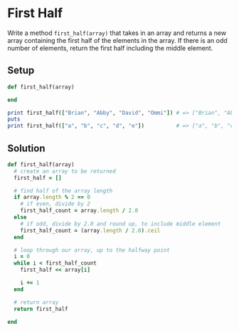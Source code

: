 # First Half

Write a method `first_half(array)` that takes in an array and returns a new array containing the first half of the elements in the array. If there is an odd number of elements, return the first half including the middle element.

## Setup

```ruby
def first_half(array)

end

print first_half(["Brian", "Abby", "David", "Ommi"]) # => ["Brian", "Abby"]
puts
print first_half(["a", "b", "c", "d", "e"])          # => ["a", "b", "c"]
```

## Solution

```ruby
def first_half(array)
  # create an array to be returned
  first_half = []

  # find half of the array length
  if array.length % 2 == 0
    # if even, divide by 2
    first_half_count = array.length / 2.0
  else 
    # if odd, divide by 2.0 and round up, to include middle element
    first_half_count = (array.length / 2.0).ceil
  end

  # loop through our array, up to the halfway point
  i = 0
  while i < first_half_count
    first_half << array[i]

    i += 1
  end

  # return array
  return first_half

end
```